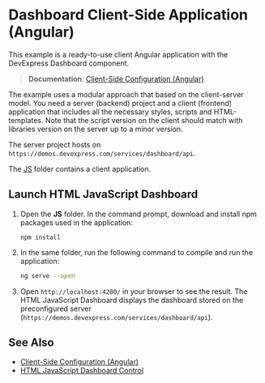 # Dashboard Client-Side Application (Angular)

This example is a ready-to-use client Angular application with the DevExpress Dashboard component.

> **Documentation**: [Client-Side Configuration (Angular)](https://docs.devexpress.com/Dashboard/400409)

The example uses a modular approach that based on the client-server model. You need a server (backend) project and a client (frontend) application that includes all the necessary styles, scripts and HTML-templates. Note that the script version on the client should match with libraries version on the server up to a minor version.

The server project hosts on ```https://demos.devexpress.com/services/dashboard/api```.

The [JS](JS) folder contains a client application.

## Launch HTML JavaScript Dashboard

1. Open the **JS** folder. In the command prompt, download and install npm packages used in the application:

    ```
    npm install
    ```

2. In the same folder, run the following command to compile and run the application:

    ```bash
    ng serve --open
    ```

3. Open ```http://localhost:4200/``` in your browser to see the result. The HTML JavaScript Dashboard displays the dashboard stored on the preconfigured server (```https://demos.devexpress.com/services/dashboard/api```).

## See Also
- [Client-Side Configuration (Angular)](https://docs.devexpress.com/Dashboard/400409)
- [HTML JavaScript Dashboard Control](https://docs.devexpress.com/Dashboard/119108/)
